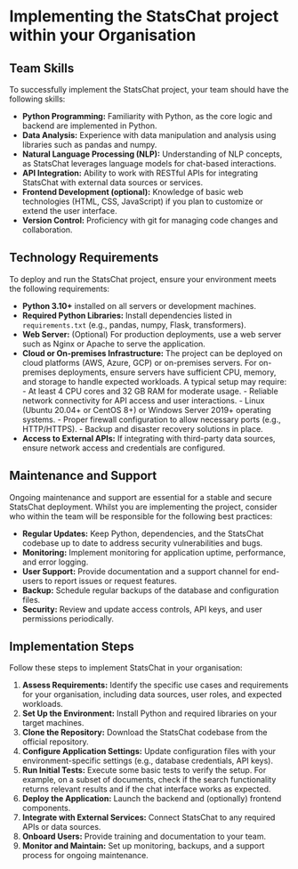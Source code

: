 # Implementing the StatsChat project within your Organisation

## Team Skills

To successfully implement the StatsChat project, your team should have the following skills:

- **Python Programming:** Familiarity with Python, as the core logic and backend are implemented in Python.
- **Data Analysis:** Experience with data manipulation and analysis using libraries such as pandas and numpy.
- **Natural Language Processing (NLP):** Understanding of NLP concepts, as StatsChat leverages language models for chat-based interactions.
- **API Integration:** Ability to work with RESTful APIs for integrating StatsChat with external data sources or services.
- **Frontend Development (optional):** Knowledge of basic web technologies (HTML, CSS, JavaScript) if you plan to customize or extend the user interface.
- **Version Control:** Proficiency with git for managing code changes and collaboration.

## Technology Requirements

To deploy and run the StatsChat project, ensure your environment meets the following requirements:

- **Python 3.10+** installed on all servers or development machines.
- **Required Python Libraries:** Install dependencies listed in `requirements.txt` (e.g., pandas, numpy, Flask, transformers).
- **Web Server:** (Optional) For production deployments, use a web server such as Nginx or Apache to serve the application.
- **Cloud or On-premises Infrastructure:** The project can be deployed on cloud platforms (AWS, Azure, GCP) or on-premises servers. For on-premises deployments, ensure servers have sufficient CPU, memory, and storage to handle expected workloads. A typical setup may require:
        - At least 4 CPU cores and 32 GB RAM for moderate usage.
        - Reliable network connectivity for API access and user interactions.
        - Linux (Ubuntu 20.04+ or CentOS 8+) or Windows Server 2019+ operating systems.
        - Proper firewall configuration to allow necessary ports (e.g., HTTP/HTTPS).
        - Backup and disaster recovery solutions in place.
- **Access to External APIs:** If integrating with third-party data sources, ensure network access and credentials are configured.

## Maintenance and Support

Ongoing maintenance and support are essential for a stable and secure StatsChat deployment.
Whilst you are implementing the project, consider who within the team will be responsible for the following best practices:

- **Regular Updates:** Keep Python, dependencies, and the StatsChat codebase up to date to address security vulnerabilities and bugs.
- **Monitoring:** Implement monitoring for application uptime, performance, and error logging.
- **User Support:** Provide documentation and a support channel for end-users to report issues or request features.
- **Backup:** Schedule regular backups of the database and configuration files.
- **Security:** Review and update access controls, API keys, and user permissions periodically.

## Implementation Steps

Follow these steps to implement StatsChat in your organisation:

1. **Assess Requirements:** Identify the specific use cases and requirements for your organisation, including data sources, user roles, and expected workloads.
2. **Set Up the Environment:** Install Python and required libraries on your target machines.
3. **Clone the Repository:** Download the StatsChat codebase from the official repository.
4. **Configure Application Settings:** Update configuration files with your environment-specific settings (e.g., database credentials, API keys).
5. **Run Initial Tests:** Execute some basic tests to verify the setup. For example, on a subset of documents, check if the search functionality returns relevant results and if the chat interface works as expected.
6. **Deploy the Application:** Launch the backend and (optionally) frontend components.
7. **Integrate with External Services:** Connect StatsChat to any required APIs or data sources.
8. **Onboard Users:** Provide training and documentation to your team.
9. **Monitor and Maintain:** Set up monitoring, backups, and a support process for ongoing maintenance.
